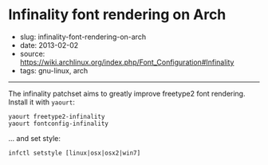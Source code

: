 # Infinality font rendering on Arch

- slug: infinality-font-rendering-on-arch
- date: 2013-02-02
- source: https://wiki.archlinux.org/index.php/Font_Configuration#Infinality
- tags: gnu-linux, arch

--------------------

The infinality patchset aims to greatly improve freetype2 font rendering.<br>
Install it with `yaourt`:

	yaourt freetype2-infinality
	yaourt fontconfig-infinality

... and set style:

	infctl setstyle [linux|osx|osx2|win7]